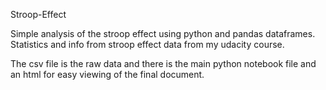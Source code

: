 Stroop-Effect

Simple analysis of the stroop effect using python and pandas dataframes. Statistics and info from stroop effect data from my udacity course.

The csv file is the raw data and there is the main python notebook file and an html for easy viewing of the final document.
